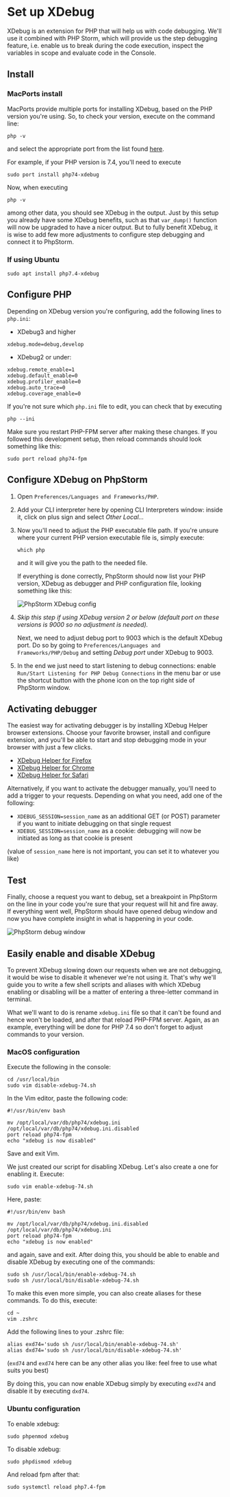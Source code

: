 # Set up XDebug

XDebug is an extension for PHP that will help us with code debugging. We'll use it combined with PHP Storm,
which will provide us the step debugging feature, i.e. enable us to break during the code execution,
inspect the variables in scope and evaluate code in the Console.

## Install

### MacPorts install

MacPorts provide multiple ports for installing XDebug, based on the PHP version you're using. So, 
to check your version, execute on the command line:
```
php -v
```
and select the appropriate port from the list found [here](https://ports.macports.org/?search=xdebug&search_by=name).

For example, if your PHP version is 7.4, you'll need to execute
```
sudo port install php74-xdebug
```

Now, when executing
```
php -v
```
among other data, you should see XDebug in the output. Just by this setup you already have
some XDebug benefits, such as that `var_dump()` function will now be upgraded to have a nicer output. 
But to fully benefit XDebug, it is wise to add few more adjustments to configure step debugging and
connect it to PhpStorm.

### If using Ubuntu

```
sudo apt install php7.4-xdebug
```



## Configure PHP
Depending on XDebug version you're configuring, add the following lines to `php.ini`:
- XDebug3 and higher
```
xdebug.mode=debug,develop
```

- XDebug2 or under:
```
xdebug.remote_enable=1
xdebug.default_enable=0
xdebug.profiler_enable=0
xdebug.auto_trace=0
xdebug.coverage_enable=0
```

If you're not sure which `php.ini` file to edit, you can check that by executing
```
php --ini
```
Make sure you restart PHP-FPM server after making these changes. If you followed this development setup,
then reload commands should look something like this:
```
sudo port reload php74-fpm
```

## Configure XDebug on PhpStorm

1. Open `Preferences/Languages and Frameworks/PHP`.
1. Add your CLI interpreter here by opening CLI Interpreters window: inside it, click on plus sign and 
   select *Other Local...*
1. Now you'll need to adjust the PHP executable file path. If you're unsure where your current PHP version
   executable file is, simply execute:
    ```
    which php
    ```
    and it will give you the path to the needed file.

    If everything is done correctly, PhpStorm should now list your PHP version, XDebug as debugger and PHP
   configuration file, looking something like this:
    
    ![PhpStorm XDebug config](phpstorm-xdebug-config.png)

1. *Skip this step if using XDebug version 2 or below (default port on these versions is 9000 so no adjustment
   is needed).*
   
    Next, we need to adjust debug port to 9003 which is the default XDebug port. Do so by going to 
   `Preferences/Languages and Frameworks/PHP/Debug` and setting *Debug port* under XDebug to 9003.
1. In the end we just need to start listening to debug connections: enable 
   `Run/Start Listening for PHP Debug Connections` in the menu bar or use the shortcut button with the phone icon
   on the top right side of PhpStorm window.

## Activating debugger
The easiest way for activating debugger is by installing XDebug Helper browser extensions. Choose your favorite
browser, install and configure extension, and you'll be able to start and stop debugging mode in your browser
with just a few clicks.
- [XDebug Helper for Firefox](https://addons.mozilla.org/en-GB/firefox/addon/xdebug-helper-for-firefox/)
- [XDebug Helper for Chrome](https://chrome.google.com/webstore/detail/xdebug-helper/eadndfjplgieldjbigjakmdgkmoaaaoc)
- [XDebug Helper for Safari](https://apps.apple.com/app/safari-xdebug-toggle/id1437227804?mt=12)

Alternatively, if you want to activate the debugger manually, you'll need to add a trigger to your requests.
Depending on what you need, add one of the following:
- `XDEBUG_SESSION=session_name` as an additional GET (or POST) parameter if you want to initiate debugging on that
  single request
- `XDEBUG_SESSION=session_name` as a cookie: debugging will now be initiated as long as that cookie is present

(value of `session_name` here is not important, you can set it to whatever you like)

## Test
Finally, choose a request you want to debug, set a breakpoint in PhpStorm on the line in your code you're sure that 
your request will hit and fire away. If everything went well, PhpStorm should have opened debug window and now you 
have complete insight in what is happening in your code.

![PhpStorm debug window](phpstorm-debugging.png)

## Easily enable and disable XDebug
To prevent XDebug slowing down our requests when we are not debugging, it would be wise to disable it whenever
we're not using it. That's why we'll guide you to write a few shell scripts and aliases with which XDebug enabling 
or disabling will be a matter of entering a three-letter command in terminal.

What we'll want to do is rename `xdebug.ini` file so that it can't be found and hence won't be loaded, and after
that reload PHP-FPM server. Again, as an example, everything will be done for PHP 7.4 so don't forget to adjust
commands to your version.

### MacOS configuration

Execute the following in the console:
```
cd /usr/local/bin
sudo vim disable-xdebug-74.sh
```
In the Vim editor, paste the following code:
```
#!/usr/bin/env bash

mv /opt/local/var/db/php74/xdebug.ini /opt/local/var/db/php74/xdebug.ini.disabled
port reload php74-fpm
echo "xdebug is now disabled"
```
Save and exit Vim.

We just created our script for disabling XDebug. Let's also create a one for enabling it. Execute:
```
sudo vim enable-xdebug-74.sh
```
Here, paste:
```
#!/usr/bin/env bash

mv /opt/local/var/db/php74/xdebug.ini.disabled /opt/local/var/db/php74/xdebug.ini
port reload php74-fpm
echo "xdebug is now enabled"
```
and again, save and exit. After doing this, you should be able to enable and disable XDebug by executing 
one of the commands:
```
sudo sh /usr/local/bin/enable-xdebug-74.sh
sudo sh /usr/local/bin/disable-xdebug-74.sh
```

To make this even more simple, you can also create aliases for these commands. To do this, execute:
```
cd ~
vim .zshrc
```

Add the following lines to your .zshrc file:
```
alias exd74='sudo sh /usr/local/bin/enable-xdebug-74.sh'
alias dxd74='sudo sh /usr/local/bin/disable-xdebug-74.sh'
```
(`exd74` and `exd74` here can be any other alias you like: feel free to use what suits you best)

By doing this, you can now enable XDebug simply by executing `exd74` and disable it by executing `dxd74`.

### Ubuntu configuration

To enable xdebug:

```
sudo phpenmod xdebug
```

To disable xdebug:

```
sudo phpdismod xdebug
```

And reload fpm after that:

```
sudo systemctl reload php7.4-fpm
```

